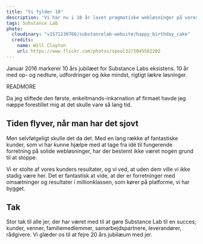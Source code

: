 ```yaml
---
title: "Vi fylder 10"
description: 'Vi har nu i 10 år lavet pragmatiske webløsninger på vores måde; brugervenlige og af høj teknisk kvalitet og med fokus på profit'
tags: Substance Lab
photo:
  cloudinary: "v1571230766/substancelab-website/happy_birthday_cake"
  credits:
    name: Will Clayton
    url: https://www.flickr.com/photos/spool32/5045502202
---
```


Januar 2016 markerer 10 års jubilæet for Substance Labs eksistens. 10 år med op- og nedture, udfordringer og ikke mindst, rigtigt lækre løsninger.

READMORE

Da jeg stiftede den første, enkeltmands-inkarnation af firmaet havde jeg næppe forestillet mig at det skulle vare så lang tid.

## Tiden flyver, når man har det sjovt

Men selvfølgeligt skulle det da det. Med en lang række af fantastiske kunder, som vi har kunne hjælpe med at tage fra idé til fungerende forretning på solide webløsninger, har der bestemt ikke været nogen grund til at stoppe.

Vi er stolte af vores kunders resultater, og vi ved, at uden dem ville vi ikke stadig være her. Det er fantastisk at vide, at der er forretninger med omsætninger og resultater i millionklassen, som kører på platforme, vi har bygget.

## Tak

Stor tak til alle jer, der har været med til at gøre Substance Lab til en succes; kunder, venner, familiemedlemmer, samarbejdspartnere, leverandører, rådgivere. Vi glæder os til at fejre 20 års jubilæum med jer.
